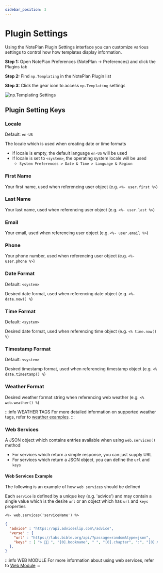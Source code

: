 ```yaml
---
sidebar_position: 3
---
```


# Plugin Settings
Using the NotePlan Plugin Settings interface you can customize various settings to control how how templates display information.

**Step 1:** Open NotePlan Preferences (NotePlan -> Preferences) and click the Plugins tab

**Step 2:** Find `np.Templating` in the NotePlan Plugin list

**Step 3:** Click the gear icon to access `np.Templating` settings

![np.Templating Settings](/img/noteplan-plugin-settings.png)

## Plugin Setting Keys

### Locale
Default: `en-US`

The locale which is used when creating date or time formats
- If locale is empty, the default language `en-US` will be used
- If locale is set to `<system>`, the operating system locale will be used
  - `System Preferences > Date & Time > Language & Region`

### First Name
Your first name, used when referencing user object (e.g. `<%- user.first %>`)

### Last Name
Your last name, used when referencing user object (e.g. `<%- user.last %>`)

### Email
Your email, used when referencing user object (e.g. `<%- user.email %>`)

### Phone
Your phone number, used when referencing user object (e.g. `<%- user.phone %>`)

### Date Format
Default: `<system>`

Desired date format, used when referencing date object (e.g. `<%- date.now() %`)

### Time Format
Default: `<system>`

Desired date format, used when referencing time object (e.g. `<% time.now() %`)

### Timestamp Format
Default: `<system>`

Desired timestamp format, used when referencing timestamp object (e.g. `<% date.timestamp() %`)

### Weather Format

Desired weather format string when referencing web weather (e.g. `<% web.weather() %`)

:::info WEATHER TAGS
For more detailed information on supported weather tags, refer to [weather examples](/docs/templating-modules/web-module/#weather).
:::

### Web Services
A JSON object which contains entries available when using `web.services()` method

- For services which return a simple response, you can just supply URL
- For services which return a JSON object, you can define the `url` and `keys`

#### Web Services Example
The following is an example of how `web services` should be defined

Each `service` is defined by a unique key (e.g. 'advice') and may contain a single value which is the desire `url` or an object which has `url` and `keys` properties

```markdown
<%- web.services('serviceName') %>
```

```json
{
  "advice" : "https://api.adviceslip.com\/advice",
  "verse" : {
    "url" : "https://labs.bible.org/api/?passage=random&type=json",
    "keys" : [ "> 🙏🏻 ", "[0].bookname", " ", "[0].chapter", ":", "[0].verse", "\n> 🗣 \"", "[0].text", "\"" ]
  },
}
```
:::info WEB MODULE
For more information about using web services, refer to [Web Module](/docs/templating-modules/web-module)
:::
